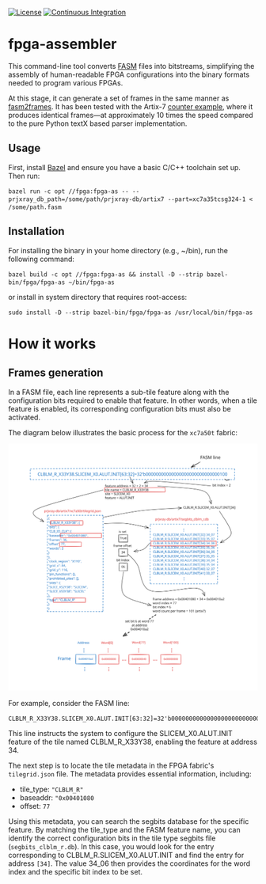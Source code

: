 [![License](https://img.shields.io/badge/License-Apache_2.0-blue.svg)](https://opensource.org/licenses/Apache-2.0)
[![Continuous Integration](https://github.com/lromor/fpga-assembler/actions/workflows/ci.yml/badge.svg?branch=main)](https://github.com/lromor/fpga-assembler/actions/workflows/ci.yml)

# fpga-assembler

This command-line tool converts [FASM][fasm-spec] files into bitstreams, simplifying the assembly of human-readable FPGA configurations into the binary formats needed to program various FPGAs.

At this stage, it can generate a set of frames in the same manner as [fasm2frames](https://github.com/chipsalliance/f4pga-xc-fasm/blob/25dc605c9c0896204f0c3425b52a332034cf5e5c/xc_fasm/fasm2frames.py).
It has been tested with the Artix-7 [counter example][counter-example], where it produces identical frames—at approximately 10 times the speed compared to the pure Python textX based parser implementation.

## Usage

First, install [Bazel][bazel] and ensure you have a basic C/C++ toolchain set up. Then run:

```
bazel run -c opt //fpga:fpga-as -- --prjxray_db_path=/some/path/prjxray-db/artix7 --part=xc7a35tcsg324-1 < /some/path.fasm
```

## Installation

For installing the binary in your home directory (e.g., ~/bin), run the following command:

```
bazel build -c opt //fpga:fpga-as && install -D --strip bazel-bin/fpga/fpga-as ~/bin/fpga-as
```

or install in system directory that requires root-access:

```
sudo install -D --strip bazel-bin/fpga/fpga-as /usr/local/bin/fpga-as
```

[fasm-spec]: https://fasm.readthedocs.io/en/stable/#
[bazel]: https://bazel.build/
[counter-example]: https://github.com/chipsalliance/f4pga-examples/blob/13f11197b33dae1cde3bf146f317d63f0134eacf/xc7/counter_test/counter.v

# How it works

## Frames generation


In a FASM file, each line represents a sub-tile feature along with the configuration bits required to enable that feature.
In other words, when a tile feature is enabled, its corresponding configuration bits must also be activated.

The diagram below illustrates the basic process for the `xc7a50t` fabric:

![fasm2frames](./img/fasm2frames.svg)

For example, consider the FASM line:
```
CLBLM_R_X33Y38.SLICEM_X0.ALUT.INIT[63:32]=32'b00000000000000000000000000000100
```
This line instructs the system to configure the SLICEM_X0.ALUT.INIT feature of the tile named CLBLM_R_X33Y38, enabling the feature at address 34.

The next step is to locate the tile metadata in the FPGA fabric's `tilegrid.json` file. The metadata provides essential information, including:

* tile_type: `"CLBLM_R"`
* baseaddr: `"0x00401080`
* offset: `77`

Using this metadata, you can search the segbits database for the specific feature. By matching the tile_type and the FASM feature name, you can identify the correct configuration bits in the tile type segbits file (`segbits_clblm_r.db`). In this case, you would look for the entry corresponding to CLBLM_R.SLICEM_X0.ALUT.INIT and find the entry for address `[34]`. The value 34_06 then provides the coordinates for the word index and the specific bit index to be set.
